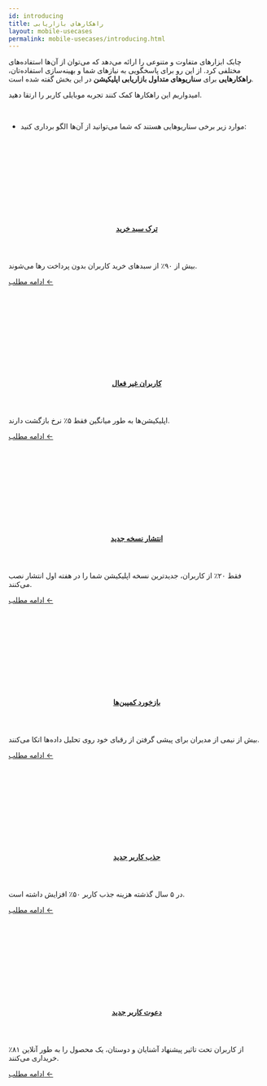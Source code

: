 ```yaml
---
id: introducing
title: راهکارهای بازاریابی
layout: mobile-usecases
permalink: mobile-usecases/introducing.html
---
```


چابک ابزارهای متفاوت و متنوعی را ارائه می‌دهد که می‌توان از آن‌ها استفاده‌های مختلفی کرد. از این رو برای پاسخگویی به نیازهای شما و بهینه‌سازی استفاده‌تان، **راهکارهایی** برای **سناریوهای متداول بازاریابی اپلیکیشن** در این بخش گفته شده است. 

امیدواریم این راهکارها کمک کنند  تجربه موبایلی کاربر را ارتقا دهید. 

<br>


- موارد زیر برخی سناریوهایی هستند که شما می‌توانید از آن‌ها الگو برداری کنید:

<div class="row">

   <div class='row'>
        <article class="col-xl-4 col-md-6 col-lg-6">
             <div class="col-md-12 article">
                 <div class="row" style="height: 150px;background-image: url(http://uupload.ir/files/k05l_p0kg_cio-cart-abandonment.png);background-size: cover;"></div>
                 <header class="list-header">
                     <h4 class="list-title"><a href="https://doc.chabok.io/mobile-usecases/shopping-cart-abandonment.html">ترک سبد خرید</a></h4>
                 </header>
                 <div class="summary">
                     <p class="summary-text">بیش از ۹۰٪ از سبدهای خرید کاربران بدون پرداخت رها می‌شوند.</p>
                 </div>
                 <p class="text-left"><a class="read-more" href="https://doc.chabok.io/mobile-usecases/shopping-cart-abandonment.html">ادامه مطلب ← </a></p>
             </div>
         </article>
         <article class="col-xl-4 col-md-6 col-lg-6">
                     <div class="col-md-12 article">
                         <div class="row" style="height: 150px;background-image: url(http://uupload.ir/files/e29g_rhq6_70p.png);background-size: cover;"></div>
                         <header class="list-header">
                             <h4 class="list-title"><a href="https://doc.chabok.io/mobile-usecases/re-engage-dormant-users.html">کاربران غیر فعال</a></h4>
                         </header>
                         <div class="summary">
                             <p class="summary-text">اپلیکیشن‌ها به طور میانگین فقط ۵٪ نرخ بازگشت دارند.</p>
                         </div>
                         <p class="text-left"><a class="read-more" href="https://doc.chabok.io/mobile-usecases/re-engage-dormant-users.html">ادامه مطلب ← </a></p>
                     </div>
         </article>
         <article class="col-xl-4 col-md-6 col-lg-6">
                             <div class="col-md-12 article">
                                 <div class="row" style="height: 150px;background-image: url(http://uupload.ir/files/b55r_5lqe_announcement.png);background-size: cover;"></div>
                                 <header class="list-header">
                                     <h4 class="list-title"><a href="https://doc.chabok.io/mobile-usecases/announce-new-features.html">انتشار نسخه جدید</a></h4>
                                 </header>
                                 <div class="summary">
                                     <p class="summary-text">فقط ۲۰٪ از کاربران، جدیدترین نسخه اپلیکیشن شما را در هفته اول انتشار نصب می‌کنند.</p>
                                 </div>
                                 <p class="text-left"><a class="read-more" href="https://doc.chabok.io/mobile-usecases/announce-new-features.html">ادامه مطلب ← </a></p>
                             </div>
        </article>
    </div>
    
   <div class='row'>
      <article class="col-xl-4 col-md-6 col-lg-6">
                 <div class="col-md-12 article">
                     <div class="row" style="height: 150px;background-image: url(http://uupload.ir/files/xlsv_yo9o_analytics.jpg);background-size: cover;"></div>
                     <header class="list-header">
                         <h4 class="list-title"><a href="https://doc.chabok.io/mobile-usecases/analyze-your-campaigns.html">بازخورد کمپین‌ها</a></h4>
                     </header>
                     <div class="summary">
                         <p class="summary-text">بیش از نیمی از مدیران برای پیشی گرفتن از رقبای خود روی تحلیل داده‌ها اتکا می‌کنند.</p>
                     </div>
                     <p class="text-left"><a class="read-more" href="https://doc.chabok.io/mobile-usecases/analyze-your-campaigns.html">ادامه مطلب ← </a></p>
                 </div>
             </article>
              <article class="col-xl-4 col-md-6 col-lg-6">
                         <div class="col-md-12 article">
                             <div class="row" style="height: 150px;background-image: url(http://uupload.ir/files/3dse_sngu_acquisition.jpg);background-size: cover;"></div>
                             <header class="list-header">
                                 <h4 class="list-title"><a href="https://doc.chabok.io/mobile-usecases/acquire-new-users.html">جذب کاربر جدید</a></h4>
                             </header>
                             <div class="summary">
                                 <p class="summary-text">در ۵ سال گذشته هزینه جذب کاربر ۵۰٪ افزایش داشته است.</p>
                             </div>
                             <p class="text-left"><a class="read-more" href="https://doc.chabok.io/mobile-usecases/acquire-new-users.html">ادامه مطلب ← </a></p>
                         </div>
              </article>
              <article class="col-xl-4 col-md-6 col-lg-6">
                         <div class="col-md-12 article">
                             <div class="row" style="height: 150px;background-image: url(http://uupload.ir/files/o5c6_how-attract-new-users-with-referral-campaigns-blog.chabok.io.png);background-size: cover;"></div>
                             <header class="list-header">
                                  <h4 class="list-title"><a href="https://doc.chabok.io/mobile-usecases/invite-new-user.html">دعوت کاربر جدید</a></h4>
                             </header>
                             <div class="summary">
                                  <p class="summary-text">٪۸۱  از کاربران تحت تاثیر پیشنهاد آشنایان و دوستان، یک محصول را به طور آنلاین خریداری می‌کنند.</p>
                             </div>
                             <p class="text-left"><a class="read-more" href="https://doc.chabok.io/mobile-usecases/invite-new-user.html">ادامه مطلب ← </a></p>
                         </div>
             </article>         
    

</div>
